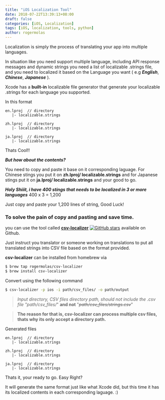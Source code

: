 ```yaml
---
title: "iOS Localization Tool"
date: 2018-07-22T13:39:13+08:00
draft: false
categories: [iOS, Localization]
tags: [iOS, localization, tools, python]
author: rogermolas
---
```


Localization is simply the process of translating your app into multiple languages.

In situation like you need support multiple language, including API response messages and dynamic strings you need a list of localizable .strings file, and you need to localized it based on the Language you want  ( e.g ***English***, ***Chinese***, ***Japanese*** ). 

Xcode has a **built-in** localizable file generator that generate your localizable .strings for each language you supported.

In this format
```
en.lproj  // directory
   |- localizable.strings

zh.lproj  // directory
   |- localizable.strings

ja.lproj  // directory
   |- localizable.strings
```
Thats Cool!!

***But how about the contents?***

You need to copy and paste it base on it corresponding laguage. For Chinese stings you put it on **zh.lproj/ localizable.strings** and  for Japanese stings put it on **ja.lproj/ localizable.strings** and your good to go.

***Holy Shiiit, i have 400 stings that needs to be localized in 3 or more languages*** 400 x  3 = 1,200

Just copy and paste your 1,200 lines of string, Good Luck!

### To solve the pain of copy and pasting and save time.

you can use the tool called [**csv-localizer**](https://github.com/rogermolas/csv-localizer) [![GitHub stars](https://img.shields.io/github/stars/badges/shields.svg?style=social&label=Stars)](https://github.com/rogermolas/csv-localizer) available on Github.

Just instruct you translator or someone working on translations to put all translated strings into CSV file based on the format provided.

**csv-localizer** can be installed from homebrew via

```bash
$ brew tap rogermolas/csv-localizer
$ brew install csv-localizer
```

Convert using the following command

```bash
$ csv-localizer -p ios -i path/csv_files/ -o path/output
```
>*Input directory, CSV files directory path, should not include the .csv file*
>*"path/csv_files/*" **and not** "*~~path/csv_files/strings.csv~~*"

>**The reason for that is, csv-localizer can process multiple csv files, thats why its only accept  a directory path.**


Generated files
```
en.lproj  // directory
   |- localizable.strings

zh.lproj  // directory
   |- localizable.strings

ja.lproj  // directory
   |- localizable.strings
```
Thats it,  your ready to go. Easy Right?

It will generate the same format just like what Xcode did, but this time it has its localized contents in each corresponding laguage. :)

